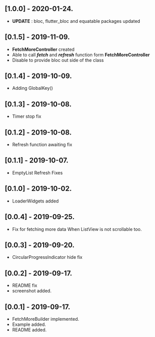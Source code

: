 ## [1.0.0] - 2020-01-24.

* **UPDATE** : bloc, flutter_bloc and equatable packages updated

## [0.1.5] - 2019-11-09.

* **FetchMoreController** created
* Able to call **_fetch_** and **_refresh_** function form **FetchMoreController**
* Disable to provide bloc out side of the class


## [0.1.4] - 2019-10-09.

* Adding GlobalKey<FetchMoreBuilderState>()

## [0.1.3] - 2019-10-08.

* Timer stop fix

## [0.1.2] - 2019-10-08.

* Refresh function awaiting fix

## [0.1.1] - 2019-10-07.

* EmptyList Refresh Fixes

## [0.1.0] - 2019-10-02.

* LoaderWidgets added

## [0.0.4] - 2019-09-25.

* Fix for fetching more data When ListView is not scrollable too.

## [0.0.3] - 2019-09-20.

* CircularProgressIndicator hide fix

## [0.0.2] - 2019-09-17.

* README fix
* screenshot added.

## [0.0.1] - 2019-09-17.

* FetchMoreBuilder implemented.
* Example added.
* README added.
